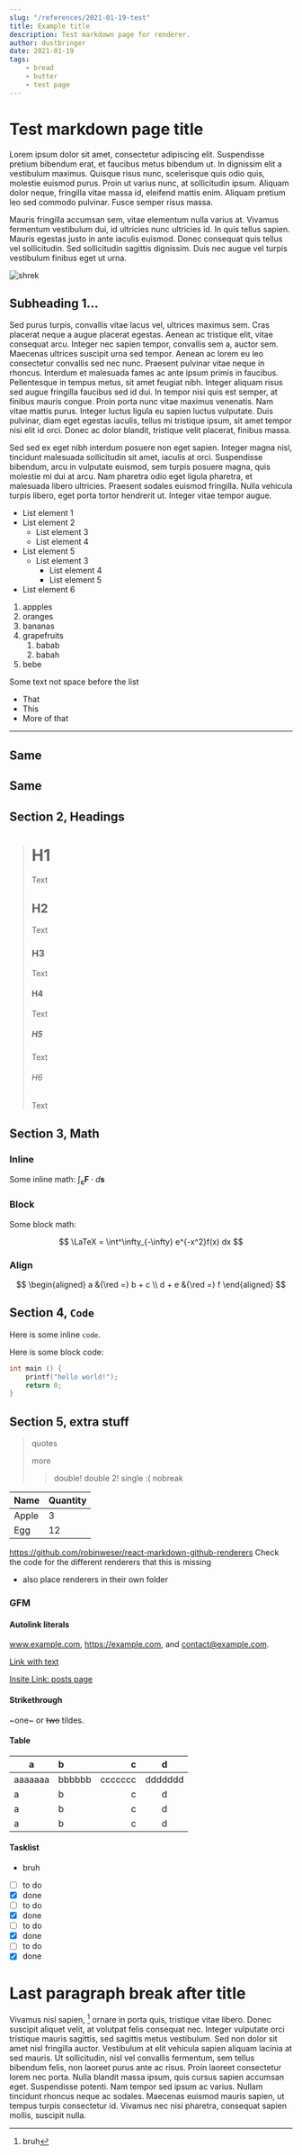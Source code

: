 ```yaml
---
slug: "/references/2021-01-19-test"
title: Example title
description: Test markdown page for renderer.
author: dustbringer
date: 2021-01-19
tags:
    - bread
    - butter
    - test page
---
```


# Test markdown page title

Lorem ipsum dolor sit amet, consectetur adipiscing elit. Suspendisse pretium bibendum erat, et faucibus metus bibendum ut. In dignissim elit a vestibulum maximus. Quisque risus nunc, scelerisque quis odio quis, molestie euismod purus. Proin ut varius nunc, at sollicitudin ipsum. Aliquam dolor neque, fringilla vitae massa id, eleifend mattis enim. Aliquam pretium leo sed commodo pulvinar. Fusce semper risus massa.

Mauris fringilla accumsan sem, vitae elementum nulla varius at. Vivamus fermentum vestibulum dui, id ultricies nunc ultricies id. In quis tellus sapien. Mauris egestas justo in ante iaculis euismod. Donec consequat quis tellus vel sollicitudin. Sed sollicitudin sagittis dignissim. Duis nec augue vel turpis vestibulum finibus eget ut urna.

![shrek](https://upload.wikimedia.org/wikipedia/en/4/4d/Shrek_%28character%29.png "replacement for wonderful shrek")

## Subheading 1...

Sed purus turpis, convallis vitae lacus vel, ultrices maximus sem. Cras placerat neque a augue placerat egestas. Aenean ac tristique elit, vitae consequat arcu. Integer nec sapien tempor, convallis sem a, auctor sem. Maecenas ultrices suscipit urna sed tempor. Aenean ac lorem eu leo consectetur convallis sed nec nunc. Praesent pulvinar vitae neque in rhoncus. Interdum et malesuada fames ac ante ipsum primis in faucibus. Pellentesque in tempus metus, sit amet feugiat nibh. Integer aliquam risus sed augue fringilla faucibus sed id dui. In tempor nisi quis est semper, at finibus mauris congue. Proin porta nunc vitae maximus venenatis. Nam vitae mattis purus. Integer luctus ligula eu sapien luctus vulputate. Duis pulvinar, diam eget egestas iaculis, tellus mi tristique ipsum, sit amet tempor nisi elit id orci. Donec ac dolor blandit, tristique velit placerat, finibus massa.

Sed sed ex eget nibh interdum posuere non eget sapien. Integer magna nisl, tincidunt malesuada sollicitudin sit amet, iaculis at orci. Suspendisse bibendum, arcu in vulputate euismod, sem turpis posuere magna, quis molestie mi dui at arcu. Nam pharetra odio eget ligula pharetra, et malesuada libero ultricies. Praesent sodales euismod fringilla. Nulla vehicula turpis libero, eget porta tortor hendrerit ut. Integer vitae tempor augue.

-   List element 1
-   List element 2
    -   List element 3
    -   List element 4
-   List element 5
    -   List element 3
        -   List element 4
        -   List element 5
-   List element 6

1. appples
2. oranges
3. bananas
4. grapefruits
    1. babab
    2. babah
5. bebe

Some text not space before the list
-   That
-   This
-   More of that

---

## Same
## Same

## Section 2, Headings

> # H1
> Text
> ## H2
> Text
> ### H3
> Text
> #### H4
> Text
> ##### H5
> Text
> ###### H6
> Text

## Section 3, Math

### Inline

Some inline math: $\int_\mathbf{c} \mathbf{F}\cdot d\mathbf{s}$

### Block

Some block math:

$$
\LaTeX = \int^\infty_{-\infty} e^{-x^2}f(x) dx
$$

### Align

$$
\begin{aligned}
   a     &{\red =} b + c \\
   d + e &{\red =} f
\end{aligned}
$$

## Section 4, `Code`

Here is some inline `code`.

Here is some block code:

```c
int main () {
    printf("hello world!");
    return 0;
}
```

## Section 5, extra stuff

> quotes
>
> more
>
> > double!
> > double 2!
> single :(
> nobreak

| Name  | Quantity |
| ----- | -------- |
| Apple | 3        |
| Egg   | 12       |

https://github.com/robinweser/react-markdown-github-renderers
Check the code for the different renderers that this is missing

-   also place renderers in their own folder

### GFM

#### Autolink literals

www.example.com, https://example.com, and contact@example.com.

[Link with text](https://example.com)

[Insite Link: posts page](/posts)

#### Strikethrough

~one~ or ~~two~~ tildes.

#### Table

| a       | b      |       c |    d    |
| ------- | :----- | ------: | :-----: |
| aaaaaaa | bbbbbb | ccccccc | ddddddd |
| a       | b      |       c |    d    |
| a       | b      |       c |    d    |
| a       | b      |       c |    d    |

#### Tasklist
-   bruh
-   [ ] to do
-   [x] done
-   [ ] to do
-   [x] done
-   [ ] to do
-   [x] done
-   [ ] to do
-   [x] done

# Last paragraph break after title

Vivamus nisl sapien, [^1] ornare in porta quis, tristique vitae libero. Donec suscipit aliquet velit, at volutpat felis consequat nec. Integer vulputate orci tristique mauris sagittis, sed sagittis metus vestibulum. Sed non dolor sit amet nisl fringilla auctor. Vestibulum at elit vehicula sapien aliquam lacinia at sed mauris. Ut sollicitudin, nisl vel convallis fermentum, sem tellus bibendum felis, non laoreet purus ante ac risus. Proin laoreet consectetur lorem nec porta. Nulla blandit massa ipsum, quis cursus sapien accumsan eget. Suspendisse potenti. Nam tempor sed ipsum ac varius. Nullam tincidunt rhoncus neque ac sodales. Maecenas euismod mauris sapien, ut tempus turpis consectetur id. Vivamus nec nisi pharetra, consequat sapien mollis, suscipit nulla.

[^1]: bruh